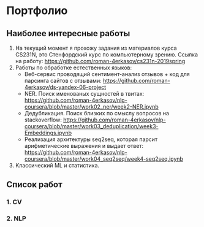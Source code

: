 # Портфолио

## Наиболее интересные работы
1. На текущий момент я прохожу задания из материалов курса CS231N, это Стенфордский курс по компьютерному зрению.
   Сcылка на работу: https://github.com/roman-4erkasov/cs231n-2019spring
2. Работы по обработке естественных языков:
    - Веб-сервис проводящий сентимент-анализ отзывов + код для парсинга сайтов с отзывами: 
      https://github.com/roman-4erkasov/ds-yandex-06-project
    - NER. Поиск именованых сущностей в твитах: 
      https://github.com/roman-4erkasov/nlp-coursera/blob/master/work02_ner/week2-NER.ipynb
    - Дедубликация. Поиск близких по смыслу вопросов на stackoverflow:
      https://github.com/roman-4erkasov/nlp-coursera/blob/master/work03_deduplication/week3-Embeddings.ipynb
    - Реализация архитектуры seq2seq, которая парсит арифметические выражения и выдает ответ:
      https://github.com/roman-4erkasov/nlp-coursera/blob/master/work04_seq2seq/week4-seq2seq.ipynb
3. Классический ML и статистика.
  

## Список работ
### 1. CV
### 2. NLP
### 
